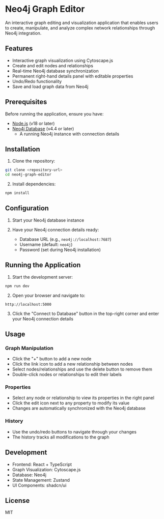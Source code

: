 # Neo4j Graph Editor

An interactive graph editing and visualization application that enables users to create, manipulate, and analyze complex network relationships through Neo4j integration.

## Features

- Interactive graph visualization using Cytoscape.js
- Create and edit nodes and relationships
- Real-time Neo4j database synchronization
- Permanent right-hand details panel with editable properties
- Undo/Redo functionality
- Save and load graph data from Neo4j

## Prerequisites

Before running the application, ensure you have:

- [Node.js](https://nodejs.org/) (v18 or later)
- [Neo4j Database](https://neo4j.com/download/) (v4.4 or later)
  - A running Neo4j instance with connection details

## Installation

1. Clone the repository:
```bash
git clone <repository-url>
cd neo4j-graph-editor
```

2. Install dependencies:
```bash
npm install
```

## Configuration

1. Start your Neo4j database instance

2. Have your Neo4j connection details ready:
   - Database URL (e.g., `neo4j://localhost:7687`)
   - Username (default: `neo4j`)
   - Password (set during Neo4j installation)

## Running the Application

1. Start the development server:
```bash
npm run dev
```

2. Open your browser and navigate to:
```
http://localhost:5000
```

3. Click the "Connect to Database" button in the top-right corner and enter your Neo4j connection details

## Usage

### Graph Manipulation
- Click the "+" button to add a new node
- Click the link icon to add a new relationship between nodes
- Select nodes/relationships and use the delete button to remove them
- Double-click nodes or relationships to edit their labels

### Properties
- Select any node or relationship to view its properties in the right panel
- Click the edit icon next to any property to modify its value
- Changes are automatically synchronized with the Neo4j database

### History
- Use the undo/redo buttons to navigate through your changes
- The history tracks all modifications to the graph

## Development

- Frontend: React + TypeScript
- Graph Visualization: Cytoscape.js
- Database: Neo4j
- State Management: Zustand
- UI Components: shadcn/ui

## License

MIT
